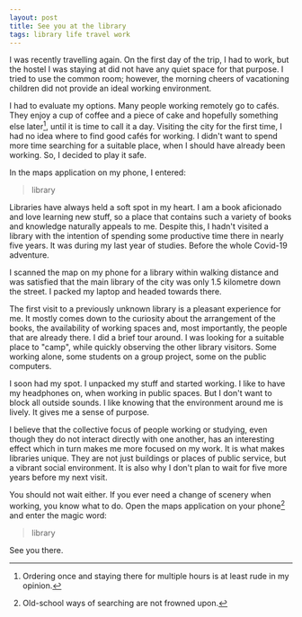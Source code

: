 ```yaml
---
layout: post
title: See you at the library
tags: library life travel work
---
```


I was recently travelling again. On the first day of the trip, I had to work,
but the hostel I was staying at did not have any quiet space for that purpose.
I tried to use the common room; however, the morning cheers of vacationing
children did not provide an ideal working environment.

I had to evaluate my options. Many people working remotely go to cafés. They
enjoy a cup of coffee and a piece of cake and hopefully something else
later[^1], until it is time to call it a day. Visiting the city for the first
time, I had no idea where to find good cafés for working. I didn't want to
spend more time searching for a suitable place, when I should have already been
working. So, I decided to play it safe.

[^1]: Ordering once and staying there for multiple hours is at least rude in my
    opinion.

In the maps application on my phone, I entered:
> library

Libraries have always held a soft spot in my heart. I am a book aficionado and
love learning new stuff, so a place that contains such a variety of books and
knowledge naturally appeals to me. Despite this, I hadn't visited a library
with the intention of spending some productive time there in nearly five years.
It was during my last year of studies. Before the whole Covid-19 adventure.

I scanned the map on my phone for a library within walking distance and was
satisfied that the main library of the city was only 1.5 kilometre down the
street. I packed my laptop and headed towards there.

The first visit to a previously unknown library is a pleasant experience for
me.  It mostly comes down to the curiosity about the arrangement of the books,
the availability of working spaces and, most importantly, the people that are
already there. I did a brief tour around. I was looking for a suitable place to
"camp", while quickly observing the other library visitors. Some working alone,
some students on a group project, some on the public computers.

I soon had my spot. I unpacked my stuff and started working. I like to have my
headphones on, when working in public spaces. But I don't want to block all
outside sounds. I like knowing that the environment around me is lively. It
gives me a sense of purpose.

I believe that the collective focus of people working or studying, even though
they do not interact directly with one another, has an interesting effect which
in turn makes me more focused on my work. It is what makes libraries unique.
They are not just buildings or places of public service, but a vibrant social
environment. It is also why I don't plan to wait for five more years before my
next visit.

You should not wait either. If you ever need a change of scenery when working,
you know what to do. Open the maps application on your phone[^2] and enter the
magic word:
> library

[^2]: Old-school ways of searching are not frowned upon.

See you there.
